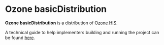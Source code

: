 # Ozone basicDistribution

**Ozone basicDistribution** is a distribution of [Ozone HIS](https://www.ozone-his.com).

A technical guide to help implementers building and running the project can be found [here](readme/impl-guide.md).


